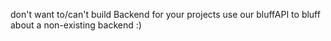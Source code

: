 don't want to/can't  build Backend for your projects
use our bluffAPI to bluff about a non-existing backend :)
